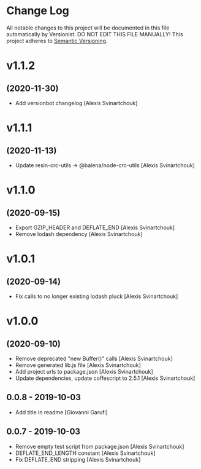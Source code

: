# Change Log

All notable changes to this project will be documented in this file
automatically by Versionist. DO NOT EDIT THIS FILE MANUALLY!
This project adheres to [Semantic Versioning](http://semver.org/).

# v1.1.2
## (2020-11-30)

* Add versionbot changelog [Alexis Svinartchouk]

# v1.1.1
## (2020-11-13)

* Update resin-crc-utils -> @balena/node-crc-utils [Alexis Svinartchouk]

# v1.1.0
## (2020-09-15)

* Export GZIP_HEADER and DEFLATE_END [Alexis Svinartchouk]
* Remove lodash dependency [Alexis Svinartchouk]

# v1.0.1
## (2020-09-14)

* Fix calls to no longer existing lodash pluck [Alexis Svinartchouk]

# v1.0.0
## (2020-09-10)

* Remove deprecated "new Buffer()" calls [Alexis Svinartchouk]
* Remove generated lib.js file [Alexis Svinartchouk]
* Add project urls to package.json [Alexis Svinartchouk]
* Update dependencies, update coffescript to 2.5.1 [Alexis Svinartchouk]

## 0.0.8 - 2019-10-03

* Add title in readme [Giovanni Garufi]

## 0.0.7 - 2019-10-03

* Remove empty test script from package.json [Alexis Svinartchouk]
* DEFLATE_END_LENGTH constant [Alexis Svinartchouk]
* Fix DEFLATE_END stripping [Alexis Svinartchouk]
